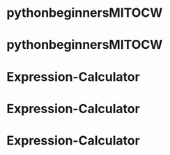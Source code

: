 # pythonbeginnersMITOCW
# pythonbeginnersMITOCW
# Expression-Calculator
# Expression-Calculator
# Expression-Calculator

